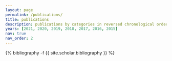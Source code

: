 ```yaml
---
layout: page
permalink: /publications/
title: publications
description: publications by categories in reversed chronological order. generated by jekyll-scholar.
years: [2021, 2020, 2019, 2018, 2017, 2016, 2015]
nav: true
nav_order: 2
---
```

<!-- _pages/publications.md -->
<div class="publications">

{% bibliography -f {{ site.scholar.bibliography }} %}

</div>
